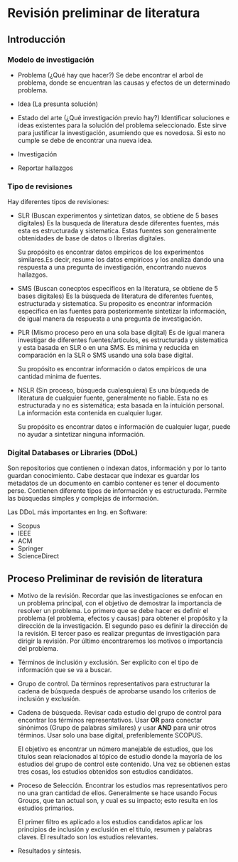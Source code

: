 # Revisión preliminar de literatura
## Introducción
### Modelo de investigación
- Problema (¿Qué hay que hacer?)
	Se debe encontrar el arbol de problema, donde se encuentran las causas y efectos de un determinado problema.
- Idea (La presunta solución)

- Estado del arte (¿Qué investigación previo hay?)
	Identificar soluciones e ideas existentes para la solución del problema seleccionado. Este sirve para justificar la investigación, asumiendo que es novedosa. Si esto no cumple se debe de encontrar una nueva idea.
- Investigación

- Reportar hallazgos

### Tipo de revisiones
Hay diferentes tipos de revisiones:
- SLR (Buscan experimentos y sintetizan datos, se obtiene de 5 bases digitales)
	Es la busqueda de literatura desde diferentes fuentes, más esta es estructurada y sistematica. Estas fuentes son generalmente obtenidades de base de datos o librerias digitales. 
	
	Su propósito es encontrar datos empiricos de los experimentos similares.Es decir, resume los datos empiricos y los analiza dando una respuesta a una pregunta de investigación, encontrando nuevos hallazgos.
- SMS (Buscan conecptos especificos en la literatura, se obtiene de 5 bases digitales)
	Es la búsqueda de literatura de diferentes fuentes, estructurada y sistematica. Su proposito es encontrar información especifica en las fuentes para posteriormente sintetizar la información, de igual manera da respuesta a una pregunta de investigación.
- PLR (Mismo proceso pero en una sola base digital)
	Es de igual manera investigar de diferentes fuentes/articulos, es estructurada y sistematica y esta basada en SLR o en una SMS. Es minima y reducida en comparación en la SLR o SMS usando una sola base digital. 
	
	Su propósito es encontrar información o datos empiricos de una cantidad minima de fuentes.
- NSLR (Sin proceso, búsqueda cualesquiera)
	Es una búsqueda de literatura de cualquier fuente, generalmente no fiable. Esta no es estructurada y no es sistemática; esta basada en la intuición personal. La información esta contenida en cualquier lugar.
	 
	Su propósito es encontrar datos e información de cualquier lugar, puede no ayudar a sintetizar ninguna información.
### Digital Databases or Libraries (DDoL)
Son repositorios que contienen o indexan datos, información y por lo tanto guardan conocimiento. Cabe destacar que indexar es guardar los metadatos de un documento en cambio contener es tener el documento perse. Contienen diferente tipos de información y es estructurada. Permite las búsquedas simples y complejas de información.

Las DDoL más importantes en Ing. en Software:
- Scopus
- IEEE
- ACM
- Springer
- ScienceDirect
## Proceso Preliminar de revisión de literatura
- Motivo de la revisión.
	Recordar que las investigaciones se enfocan en un problema principal, con el objetivo de demostrar la importancia de resolver un problema. Lo primero que se debe hacer es definir el problema (el problema, efectos y causas) para obtener el propósito y la dirección de la investigación. El segundo paso es definir la dirección de la revisión. El tercer paso es realizar preguntas de investigación para dirigir la revisión. Por último encontraremos los motivos o importancia del problema.
- Términos de inclusión y exclusión.
	Ser explicito con el tipo de información que se va a buscar. 
- Grupo de control.
	Da términos representativos para estructurar la cadena de búsqueda después de aprobarse usando los criterios de inclusión y exclusión. 
- Cadena de búsqueda.
	Revisar cada estudio del grupo de control para encontrar los términos representativos. Usar **OR** para conectar sinónimos (Grupo de palabras similares) y usar **AND** para unir otros términos. Usar solo una base digital, preferiblemente SCOPUS.
	
	El objetivo es encontrar un número manejable de estudios, que los titulos sean relacionados al tópico de estudio donde la mayoría de los estudios del grupo de control este contenido. Una vez se obtienen estas tres cosas, los estudios obtenidos son estudios candidatos. 
- Proceso de Selección.
	Encontrar los estudios mas representativos pero no una gran cantidad de ellos. Generalmente se hace usando Focus Groups, que tan actual son, y cual es su impacto; esto resulta en los estudios primarios.
	
	El primer filtro es aplicado a los estudios candidatos  aplicar los principios de inclusión y exclusión en el titulo, resumen y palabras claves. El resultado son los estudios relevantes.
- Resultados y síntesis.
